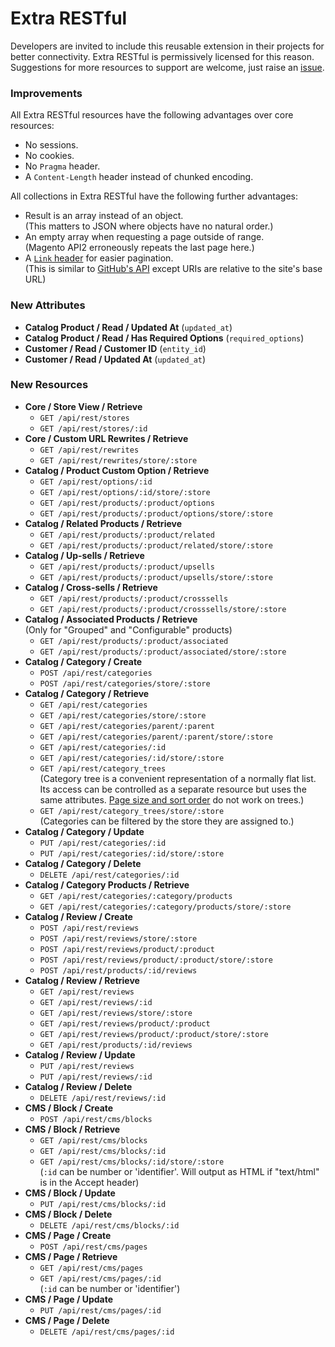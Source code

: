 # Extra RESTful

Developers are invited to include this reusable extension in their projects for better connectivity.
Extra RESTful is permissively licensed for this reason.
Suggestions for more resources to support are welcome,
just raise an [issue](https://github.com/clockworkgeek/Magento-Extra-RESTful/issues).

### Improvements

All Extra RESTful resources have the following advantages over core resources:

- No sessions.
- No cookies.
- No `Pragma` header.
- A `Content-Length` header instead of chunked encoding.

All collections in Extra RESTful have the following further advantages:

- Result is an array instead of an object.  
  (This matters to JSON where objects have no natural order.)
- An empty array when requesting a page outside of range.  
  (Magento API2 erroneously repeats the last page here.)
- A [`Link` header](https://tools.ietf.org/html/rfc5988) for easier pagination.  
  (This is similar to [GitHub's API](https://developer.github.com/v3/guides/traversing-with-pagination/) except URIs are relative to the site's base URL)

### New Attributes

- **Catalog Product / Read / Updated At** (`updated_at`)
- **Catalog Product / Read / Has Required Options** (`required_options`)
- **Customer / Read / Customer ID** (`entity_id`)
- **Customer / Read / Updated At** (`updated_at`)

### New Resources

- **Core / Store View / Retrieve**
  - `GET /api/rest/stores`
  - `GET /api/rest/stores/:id`
- **Core / Custom URL Rewrites / Retrieve**
  - `GET /api/rest/rewrites`
  - `GET /api/rest/rewrites/store/:store`
- **Catalog / Product Custom Option / Retrieve**
  - `GET /api/rest/options/:id`
  - `GET /api/rest/options/:id/store/:store`
  - `GET /api/rest/products/:product/options`
  - `GET /api/rest/products/:product/options/store/:store`
- **Catalog / Related Products / Retrieve**
  - `GET /api/rest/products/:product/related`
  - `GET /api/rest/products/:product/related/store/:store`
- **Catalog / Up-sells / Retrieve**
  - `GET /api/rest/products/:product/upsells`
  - `GET /api/rest/products/:product/upsells/store/:store`
- **Catalog / Cross-sells / Retrieve**
  - `GET /api/rest/products/:product/crosssells`
  - `GET /api/rest/products/:product/crosssells/store/:store`
- **Catalog / Associated Products / Retrieve**  
  (Only for "Grouped" and "Configurable" products)
  - `GET /api/rest/products/:product/associated`
  - `GET /api/rest/products/:product/associated/store/:store`
- **Catalog / Category / Create**
  - `POST /api/rest/categories`
  - `POST /api/rest/categories/store/:store`
- **Catalog / Category / Retrieve**
  - `GET /api/rest/categories`
  - `GET /api/rest/categories/store/:store`
  - `GET /api/rest/categories/parent/:parent`
  - `GET /api/rest/categories/parent/:parent/store/:store`
  - `GET /api/rest/categories/:id`
  - `GET /api/rest/categories/:id/store/:store`
  - `GET /api/rest/category_trees`  
  (Category tree is a convenient representation  of a normally flat list.
  Its access can be controlled as a separate resource but uses the same attributes.
  [Page size and sort order](http://devdocs.magento.com/guides/m1x/api/rest/get_filters.html) do not work on trees.)
  - `GET /api/rest/category_trees/store/:store`  
  (Categories can be filtered by the store they are assigned to.)
- **Catalog / Category / Update**
  - `PUT /api/rest/categories/:id`
  - `PUT /api/rest/categories/:id/store/:store`
- **Catalog / Category / Delete**
  - `DELETE /api/rest/categories/:id`
- **Catalog / Category Products / Retrieve**
  - `GET /api/rest/categories/:category/products`
  - `GET /api/rest/categories/:category/products/store/:store`
- **Catalog / Review / Create**
  - `POST /api/rest/reviews`
  - `POST /api/rest/reviews/store/:store`
  - `POST /api/rest/reviews/product/:product`
  - `POST /api/rest/reviews/product/:product/store/:store`
  - `POST /api/rest/products/:id/reviews`
- **Catalog / Review / Retrieve**
  - `GET /api/rest/reviews`
  - `GET /api/rest/reviews/:id`
  - `GET /api/rest/reviews/store/:store`
  - `GET /api/rest/reviews/product/:product`
  - `GET /api/rest/reviews/product/:product/store/:store`
  - `GET /api/rest/products/:id/reviews`
- **Catalog / Review / Update**
  - `PUT /api/rest/reviews`
  - `PUT /api/rest/reviews/:id`
- **Catalog / Review / Delete**
  - `DELETE /api/rest/reviews/:id`
- **CMS / Block / Create**
  - `POST /api/rest/cms/blocks`
- **CMS / Block / Retrieve**
  - `GET /api/rest/cms/blocks`
  - `GET /api/rest/cms/blocks/:id`
  - `GET /api/rest/cms/blocks/:id/store/:store`  
  (`:id` can be number or 'identifier'. Will output as HTML if "text/html" is in the Accept header)
- **CMS / Block / Update**
  - `PUT /api/rest/cms/blocks/:id`
- **CMS / Block / Delete**
  - `DELETE /api/rest/cms/blocks/:id`
- **CMS / Page / Create**
  - `POST /api/rest/cms/pages`
- **CMS / Page / Retrieve**
  - `GET /api/rest/cms/pages`
  - `GET /api/rest/cms/pages/:id`  
  (`:id` can be number or 'identifier')
- **CMS / Page / Update**
  - `PUT /api/rest/cms/pages/:id`
- **CMS / Page / Delete**
  - `DELETE /api/rest/cms/pages/:id`
  